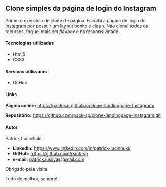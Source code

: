 ## Clone simples da página de login do Instagram

Primeiro exercício de clone de página. Escolhi a página de login do Instagram por possuir um layout bonito e clean. Não clonei todos os recursos, foquei mais em *flexbox* e na responsividade.

#### Tecnologias utilizadas

* Html5
* CSS3.

#### Serviços utilizados

* GitHub

#### Links

**Página online:** https://pack-sp.github.io/clone-landingpage-Instagram/

**Repositório:** https://github.com/pack-sp/clone-landingpage-Instagram.git

#### Autor

Patrick Lucinhuki 

* **LinkedIn**: https://www.linkedin.com/in/patrick-lucinhuki/
* **GitHub:** https://github.com/pack-sp
* **e-mail:** patrick.lusilva@gmail.com



Obrigado pela visita.

Tudo de melhor, sempre!




